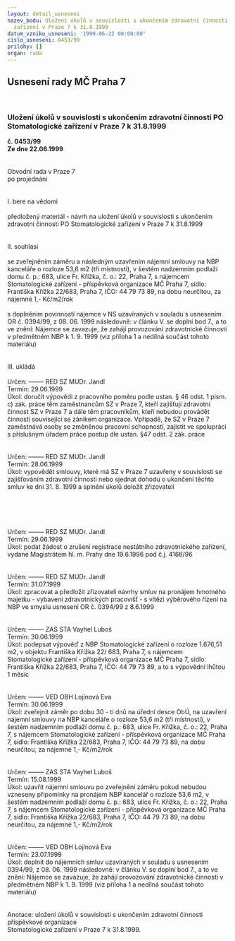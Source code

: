 ```yaml
---
layout: detail_usneseni
nazev_bodu: Uložení úkolů v souvislosti s ukončením zdravotní činnosti PO Stomatologické
  zařízení v Praze 7 k 31.8.1999
datum_vzniku_usneseni: '1999-06-22 00:00:00'
cislo_usneseni: 0453/99
prilohy: []
organ: rada
---
```

<div id="ucUsn_pList" class="usn">
	<span><h2>Usnesení rady MČ Praha 7 </h2>
<br></span><div class="standBody">
<span><h3>Uložení úkolů v souvislosti s ukončením zdravotní činnosti PO Stomatologické zařízení v Praze 7 k 31.8.1999</h3></span><div class="center">
		<strong>č. 0453/99</strong><br>
	</div>
<div class="center">
		<strong>Ze dne 22.06.1999</strong><br><br>
	</div>
<br>Obvodní rada v Praze 7<br>po projednání<br><br><br>I.	bere na vědomí<br><br> předložený materiál - návrh na uložení úkolů v souvislosti s ukončením zdravotní činnosti PO Stomatologické zařízení v Praze 7 k 31.8.1999<br><br><br>II.	souhlasí <br><br>se zveřejněním záměru a následným uzavřením nájemní smlouvy na NBP kanceláře o rozloze 53,6 m2 (tři místnosti), v šestém nadzemním podlaží domu č. p.: 683, ulice Fr. Křížka, č. o.: 22, Praha 7, s nájemcem Stomatologické zařízení - příspěvková organizace MČ Praha 7, sídlo: Františka Křížka 22/683, Praha 7, IČO: 44 79 73 89, na dobu neurčitou, za nájemné 1,- Kč/m2/rok<br><br>s doplněním povinností nájemce v NS uzavíraných v souladu s usnesením OR č. 0394/99, z 08. 06. 1999 následovně: v článku V. se doplní bod 7., a to ve znění: Nájemce se zavazuje, že zahájí provozování zdravotnické činnosti v předmětném NBP k 1. 9. 1999 (viz příloha 1 a nedílná součást tohoto materiálu) <br><br><br>III.	ukládá <br><br> Určen:	–––––	RED SZ MUDr. Jandl<br>Termín: 29.06.1999<br>Úkol:	doručit výpovědi z pracovního poměru podle ustan. § 46 odst. 1 písm. c)   zák. práce těm zaměstnancům SZ v Praze 7, kteří zajišťují zdravotní činnost SZ v Praze 7 a dále těm pracovníkům, kteří nebudou provádět činnosti související se zánikem organizace.  Vpřípadě, že SZ v Praze 7 zaměstnává osoby se změněnou pracovní schopností, zajistit ve spolupráci s příslušným úřadem práce postup dle ustan. §47 odst. 2 zák. práce<br><br> <br> Určen:	–––––	RED SZ MUDr. Jandl<br>Termín: 28.06.1999<br>Úkol:	vypovědět smlouvy, které má SZ v Praze 7 uzavřeny v souvislosti se zajišťováním zdravotní činnosti nebo sjednat dohodu o ukončení těchto smluv ke dni  31. 8. 1999 a splnění úkolů doložit zřizovateli<br> <br><br><br><br><br> Určen:	–––––	RED SZ MUDr. Jandl<br>Termín: 29.06.1999<br>Úkol:	podat žádost o zrušení registrace nestátního zdravotnického zařízení, vydané Magistrátem hl. m. Prahy dne 19.6.1996 pod č.j. 4166/96<br> <br><br> Určen:	–––––	RED SZ MUDr. Jandl<br>Termín: 31.07.1999<br>Úkol:	zpracovat a předložit zřizovateli návrhy smluv na pronájem hmotného majetku - vybavení zdravotnických pracovišť - s vítězi výběrového řízení na NBP ve smyslu usnesení OR č. 0394/99 z 8.6.1999<br> <br><br> Určen:	–––––	ZAS STA Vayhel Luboš<br>Termín: 30.06.1999<br>Úkol:	podepsat výpověď z NBP Stomatologické zařízení o rozloze 1.676,51 m2, v objektu Františka Křížka 22/ 683, Praha 7, s nájemcem Stomatologické zařízení - příspěvková organizace MČ Praha 7, sídlo: Františka Křížka 22/683, Praha 7, IČO: 44 79 73 89, a to s výpovědní lhůtou 1 měsíc <br> <br><br> Určen:	–––––	VED OBH Lojínová Eva<br>Termín: 30.06.1999<br>Úkol:	zveřejnit záměr po dobu 30 - ti dnů na úřední desce ObÚ, na uzavření nájemní smlouvy na NBP kanceláře o rozloze 53,6 m2 (tři místnosti), v šestém nadzemním podlaží domu č. p.: 683, ulice Fr. Křížka, č. o.: 22, Praha 7, s nájemcem Stomatologické zařízení - příspěvková organizace MČ Praha 7, sídlo: Františka Křížka 22/683, Praha 7, IČO: 44 79 73 89, na dobu neurčitou, za nájemné 1,- Kč/m2/rok<br> <br><br> Určen:	–––––	ZAS STA Vayhel Luboš<br>Termín: 15.08.1999<br>Úkol:	uzavřít nájemní smlouvu po zveřejnění záměru pokud nebudou vzneseny připomínky na pronájem NBP kancelář o rozloze 53,6 m2, v šestém nadzemním podlaží domu č. p.: 683, ulice Fr. Křížka, č. o.: 22, Praha 7, s nájemcem Stomatologické zařízení - příspěvková organizace MČ Praha 7, sídlo: Františka Křížka 22/683, Praha 7, IČO: 44 79 73 89, na dobu neurčitou, za nájemné 1,- Kč/m2/rok<br> <br><br> Určen:	–––––	VED OBH Lojínová Eva<br>Termín: 23.07.1999<br>Úkol:	doplnit do nájemních smluv uzavíraných v souladu s usnesením 0394/99, z 08. 06. 1999 následovně: v článku V. se doplní bod 7., a to ve znění: Nájemce se zavazuje, že zahájí provozování zdravotnické činnosti v předmětném NBP k 1. 9. 1999 (viz příloha 1 a nedílná součást tohoto materiálu)<br> <br><br>Anotace: uložení úkolů v souvislosti s ukončením zdravotní činnosti příspěvkové organizace  <br>               Stomatologické zařízení v Praze 7 k 31.8.1999.<br>
</div>
</div>